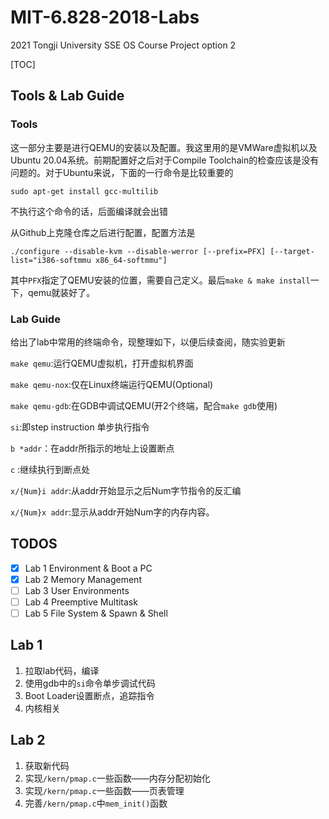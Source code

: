 # MIT-6.828-2018-Labs
2021 Tongji University SSE OS Course Project option 2

[TOC]

##  Tools & Lab Guide

### Tools

这一部分主要是进行QEMU的安装以及配置。我这里用的是VMWare虚拟机以及Ubuntu 20.04系统。前期配置好之后对于Compile Toolchain的检查应该是没有问题的。对于Ubuntu来说，下面的一行命令是比较重要的

```shell
sudo apt-get install gcc-multilib
```

不执行这个命令的话，后面编译就会出错

从Github上克隆仓库之后进行配置，配置方法是

```shell
./configure --disable-kvm --disable-werror [--prefix=PFX] [--target-list="i386-softmmu x86_64-softmmu"]
```

其中`PFX`指定了QEMU安装的位置，需要自己定义。最后`make & make install`一下，qemu就装好了。

### Lab Guide

给出了lab中常用的终端命令，现整理如下，以便后续查阅，随实验更新

`make qemu`:运行QEMU虚拟机，打开虚拟机界面

`make qemu-nox`:仅在Linux终端运行QEMU(Optional)

`make qemu-gdb`:在GDB中调试QEMU(开2个终端，配合`make gdb`使用)

`si`:即step instruction 单步执行指令

`b *addr`：在addr所指示的地址上设置断点

`c` :继续执行到断点处

`x/{Num}i addr`:从addr开始显示之后Num字节指令的反汇编

`x/{Num}x addr`:显示从addr开始Num字的内存内容。​

## TODOS

- [x] Lab 1 Environment & Boot a PC
- [x] Lab 2 Memory Management
- [ ] Lab 3 User Environments
- [ ] Lab 4 Preemptive Multitask
- [ ] Lab 5 File System & Spawn & Shell

## Lab 1

1. 拉取lab代码，编译
2. 使用gdb中的`si`命令单步调试代码
3. Boot Loader设置断点，追踪指令
4. 内核相关

## Lab 2

1. 获取新代码
2. 实现`/kern/pmap.c`一些函数——内存分配初始化
3. 实现`/kern/pmap.c`一些函数——页表管理
4. 完善`/kern/pmap.c`中`mem_init()`函数
